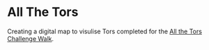 # All The Tors  
Creating a digital map to visulise Tors completed for the [All the Tors Challenge Walk](https://allthetorschallenge.com/).


